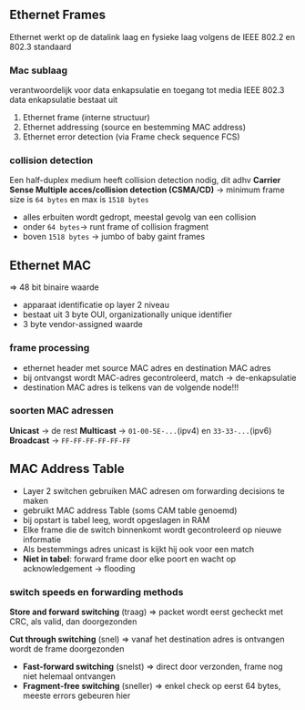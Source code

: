 ## Ethernet Frames
Ethernet werkt op de datalink laag en fysieke laag volgens de IEEE 802.2 en 802.3 standaard
### Mac sublaag
verantwoordelijk voor data enkapsulatie en toegang tot media
IEEE 802.3 data enkapsulatie bestaat uit
1. Ethernet frame (interne structuur)
2. Ethernet addressing (source en bestemming MAC address)
3. Ethernet error detection (via Frame check sequence FCS)
### collision detection
Een half-duplex medium heeft collision detection nodig, dit adhv
__Carrier Sense Multiple acces/collision detection (CSMA/CD)__
-> minimum frame size is `64 bytes` en max is `1518 bytes` 
 - alles erbuiten wordt gedropt, meestal gevolg van een collision
 - onder `64 bytes`-> runt frame of collision fragment
 - boven `1518 bytes` -> jumbo of baby gaint frames
## Ethernet MAC
=> 48 bit binaire waarde
- apparaat identificatie op layer 2 niveau
- bestaat uit 3 byte OUI, organizationally unique identifier
- 3 byte vendor-assigned waarde
### frame processing
- ethernet header met source MAC adres en destination MAC adres
- bij ontvangst wordt MAC-adres gecontroleerd, match -> de-enkapsulatie
- destination MAC adres is telkens van de volgende node!!!
### soorten MAC adressen
__Unicast__ -> de rest
__Multicast__ -> `01-00-5E-...`(ipv4) en `33-33-...`(ipv6)
__Broadcast__ -> `FF-FF-FF-FF-FF-FF`

## MAC Address Table
- Layer 2 switchen gebruiken MAC adresen om forwarding decisions te maken
- gebruikt MAC address Table (soms CAM table genoemd)
- bij opstart is tabel leeg, wordt opgeslagen in RAM
- Elke frame die de switch binnenkomt wordt gecontroleerd op nieuwe informatie
- Als bestemmings adres unicast is kijkt hij ook voor een match
- __Niet in tabel__: forward frame door elke poort en wacht op acknowledgement -> flooding
### switch speeds en forwarding methods
__Store and forward switching__ (traag)
=> packet wordt eerst gecheckt met CRC, als valid, dan doorgezonden

__Cut through switching__ (snel)
=> vanaf het destination adres is ontvangen wordt de frame doorgezonden
- __Fast-forward switching__ (snelst)
=> direct door verzonden, frame nog niet helemaal ontvangen
- __Fragment-free switching__ (sneller)
=> enkel check op eerst 64 bytes, meeste errors gebeuren hier

